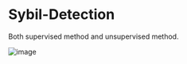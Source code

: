# Sybil-Detection
Both supervised method and unsupervised method.

![image](https://github.com/Slam1423/Sybil-Detection/blob/main/unsupervised/SybilSCAR/Accuracy%2C%20precision%2C%20recall%20with%20different%20attack%20edges1.png)

